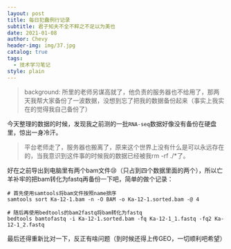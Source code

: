 ```yaml
---
layout: post
title: 每日犯蠢例行记录
subtitle: 君子知夫不全不粹之不足以为美也
date: 2021-01-08
author: Chevy
header-img: img/37.jpg
catalog: true
tags:
  - 技术学习笔记
style: plain
---
```


> background: 所里的老师另谋高就了，他负责的服务器也不给用了，那两天我帮大家备份了一波数据，没想到忘了把我的数据备份起来（事实上我实在的觉得我自己备份了）

今天整理的数据的时候，发现我之前测的一批`RNA-seq`数据好像没有备份在硬盘里，惊出一身冷汗。

> 平台老师走了，服务器也搬离了，原来这个世界上没有什么是可以永远存在的，当我意识到这件事的时候我的数据已经被我rm -rf ./*了。

好在之前导出到电脑里有两个bam文件:cry:（只占到四个数据里面的两个），所以亡羊补牢的把bam转化为fastq再备份一下吧，简单的做个记录：

```
# 首先使用samtools将bam文件按照name排序
samtools sort Ka-12-1.bam -n -O BAM -o Ka-12-1.sorted.bam -@ 4

# 随后再使用bedtools的bam2fastq将bam转化为fastq
bedtools bamtofastq -i Ka-12-1.sorted.bam -fq Ka-12-1_1.fastq -fq2 Ka-12-1_2.fastq
```

最后还得重新比对一下，反正有啥问题（到时候还得上传GEO，一切顺利吧希望）